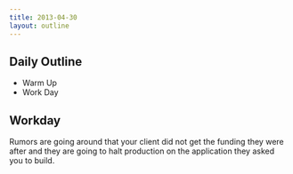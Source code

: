 ```yaml
---
title: 2013-04-30
layout: outline
---
```


## Daily Outline

* Warm Up
* Work Day

## Workday

Rumors are going around that your client did not get the funding they were
after and they are going to halt production on the application they asked you
to build.